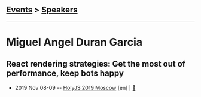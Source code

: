 ## [Events](../README.md) > [Speakers](../speakers.md)
---

# Miguel Angel Duran Garcia

## React rendering strategies: Get the most out of performance, keep bots happy
- 2019 Nov 08-09 -- [HolyJS 2019 Moscow](https://www.youtube.com/watch?v=NythxcOI2Mw) [en] | [:notebook:](https://slides.com/miguelangeldurangarcia/holy-js-react-rendering-strategies-getting-the-most-out-of-performance-while-keeping-bots-happy#/)  
